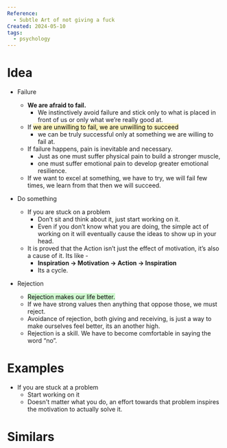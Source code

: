 ```yaml
---
Reference:
  - Subtle Art of not giving a fuck
Created: 2024-05-10
tags:
  - psychology
---
```

# Idea

- Failure
    - **We are afraid to fail.**
	    - We instinctively avoid failure and stick only to what is placed in front of us or only what we’re really good at.
    - If <mark style="background: #FFF3A3A6;">we are unwilling to fail, we are unwilling to succeed</mark>
        - we can be truly successful only at something we are willing to fail at.
    - If failure happens, pain is inevitable and necessary.
        - Just as one must suffer physical pain to build a stronger muscle,
        - one must suffer emotional pain to develop greater emotional resilience.
    - If we want to excel at something, we have to try, we will fail few times, we learn from that then we will succeed.

- Do something
	- If you are stuck on a problem
	    - Don’t sit and think about it, just start working on it.
	    - Even if you don’t know what you are doing, the simple act of working on it will eventually cause the ideas to show up in your head.
    - It is proved that the Action isn’t just the effect of motivation, it’s also a cause of it. Its like -
	    - **Inspiration → Motivation → Action → Inspiration**
	    - Its a cycle.
        
- Rejection
    - <mark style="background: #BBFABBA6;">Rejection makes our life better.</mark>
    - If we have strong values then anything that oppose those, we must reject.
    - Avoidance of rejection, both giving and receiving, is just a way to make ourselves feel better, its an another high.
    - Rejection is a skill. We have to become comfortable in saying the word “no”.
# Examples

* If you are stuck at a problem
	* Start working on it
	* Doesn't matter what you do, an effort towards that problem inspires the motivation to actually solve it.

# Similars

